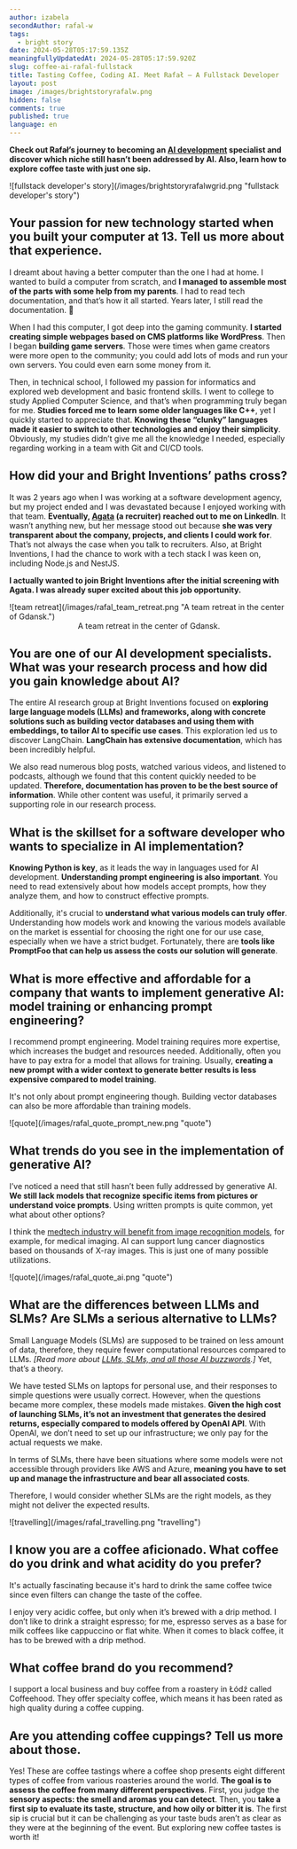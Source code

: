 ```yaml
---
author: izabela
secondAuthor: rafal-w
tags:
  - bright story
date: 2024-05-28T05:17:59.135Z
meaningfullyUpdatedAt: 2024-05-28T05:17:59.920Z
slug: coffee-ai-rafal-fullstack
title: Tasting Coffee, Coding AI. Meet Rafał – A Fullstack Developer
layout: post
image: /images/brightstoryrafalw.png
hidden: false
comments: true
published: true
language: en
---
```

**Check out Rafał’s journey to becoming an [AI development](/our-areas/ai-software-development/) specialist and discover which niche still hasn’t been addressed by AI. Also, learn how to explore coffee taste with just one sip.**

<div className="image">![fullstack developer's story](/images/brightstoryrafalwgrid.png "fullstack developer's story")</div>

## Your passion for new technology started when you built your computer at 13. Tell us more about that experience.

I dreamt about having a better computer than the one I had at home. I wanted to build a computer from scratch, and **I managed to assemble most of the parts with some help from my parents**. I had to read tech documentation, and that’s how it all started. Years later, I still read the documentation. 🙂

When I had this computer, I got deep into the gaming community. **I started creating simple webpages based on CMS platforms like WordPress**. Then I began **building game servers**. Those were times when game creators were more open to the community; you could add lots of mods and run your own servers. You could even earn some money from it.

Then, in technical school, I followed my passion for informatics and explored web development and basic frontend skills. I went to college to study Applied Computer Science, and that’s when programming truly began for me. **Studies forced me to learn some older languages like C++**, yet I quickly started to appreciate that. **Knowing these “clunky” languages made it easier to switch to other technologies and enjoy their simplicity**. Obviously, my studies didn’t give me all the knowledge I needed, especially regarding working in a team with Git and CI/CD tools.

## How did your and Bright Inventions’ paths cross?

It was 2 years ago when I was working at a software development agency, but my project ended and I was devastated because I enjoyed working with that team. **Eventually, [Agata](/about-us/agata-m/) (a recruiter) reached out to me on LinkedIn**. It wasn’t anything new, but her message stood out because **she was very transparent about the company, projects, and clients I could work for**. That’s not always the case when you talk to recruiters. Also, at Bright Inventions, I had the chance to work with a tech stack I was keen on, including Node.js and NestJS.

**I actually wanted to join Bright Inventions after the initial screening with Agata. I was already super excited about this job opportunity.**

<div className="image">![team retreat](/images/rafal_team_retreat.png "A team retreat in the center of Gdansk.")</div>

<center> A team retreat in the center of Gdansk. </center>

## You are one of our AI development specialists. What was your research process and how did you gain knowledge about AI?

The entire AI research group at Bright Inventions focused on **exploring large language models (LLMs) and frameworks, along with concrete solutions such as building vector databases and using them with embeddings, to tailor AI to specific use cases**. This exploration led us to discover LangChain. **LangChain has extensive documentation**, which has been incredibly helpful.

We also read numerous blog posts, watched various videos, and listened to podcasts, although we found that this content quickly needed to be updated. **Therefore, documentation has proven to be the best source of information**. While other content was useful, it primarily served a supporting role in our research process.

## What is the skillset for a software developer who wants to specialize in AI implementation?

**Knowing Python is key**, as it leads the way in languages used for AI development. **Understanding prompt engineering is also important**. You need to read extensively about how models accept prompts, how they analyze them, and how to construct effective prompts. 

Additionally, it's crucial to **understand what various models can truly offer**. Understanding how models work and knowing the various models available on the market is essential for choosing the right one for our use case, especially when we have a strict budget. Fortunately, there are **tools like PromptFoo that can help us assess the costs our solution will generate**.

## What is more effective and affordable for a company that wants to implement generative AI: model training or enhancing prompt engineering?

I recommend prompt engineering. Model training requires more expertise, which increases the budget and resources needed. Additionally, often you have to pay extra for a model that allows for training. Usually, **creating a new prompt with a wider context to generate better results is less expensive compared to model training**.

It's not only about prompt engineering though. Building vector databases can also be more affordable than training models.

<div className="image">![quote](/images/rafal_quote_prompt_new.png "quote")</div>

## What trends do you see in the implementation of generative AI?

I’ve noticed a need that still hasn’t been fully addressed by generative AI. **We still lack models that recognize specific items from pictures or understand voice prompts**. Using written prompts is quite common, yet what about other options?

I think the [medtech industry will benefit from image recognition models](/blog/top-trends-in-healthtech/#advanced-implementations-of-generative-ai-in-healthcare), for example, for medical imaging. AI can support lung cancer diagnostics based on thousands of X-ray images. This is just one of many possible utilizations.

<div className="image">![quote](/images/rafal_quote_ai.png "quote")</div>

## What are the differences between LLMs and SLMs? Are SLMs a serious alternative to LLMs?

Small Language Models (SLMs) are supposed to be trained on less amount of data, therefore, they require fewer computational resources compared to LLMs. *[Read more about [LLMs, SLMs, and all those AI buzzwords](/blog/ai-buzzwords-definitions/).]* Yet, that’s a theory.

We have tested SLMs on laptops for personal use, and their responses to simple questions were usually correct. However, when the questions became more complex, these models made mistakes. **Given the high cost of launching SLMs, it’s not an investment that generates the desired returns, especially compared to models offered by OpenAI API**. With OpenAI, we don’t need to set up our infrastructure; we only pay for the actual requests we make.

In terms of SLMs, there have been situations where some models were not accessible through providers like AWS and Azure, **meaning you have to set up and manage the infrastructure and bear all associated costs**.

Therefore, I would consider whether SLMs are the right models, as they might not deliver the expected results.

<div className="image">![travelling](/images/rafal_travelling.png "travelling")</div>

## I know you are a coffee aficionado. What coffee do you drink and what acidity do you prefer?

It's actually fascinating because it's hard to drink the same coffee twice since even filters can change the taste of the coffee.

I enjoy very acidic coffee, but only when it’s brewed with a drip method. I don’t like to drink a straight espresso; for me, espresso serves as a base for milk coffees like cappuccino or flat white. When it comes to black coffee, it has to be brewed with a drip method.

## What coffee brand do you recommend?

I support a local business and buy coffee from a roastery in Łódź called Coffeehood. They offer specialty coffee, which means it has been rated as high quality during a coffee cupping.

## Are you attending coffee cuppings? Tell us more about those.

Yes! These are coffee tastings where a coffee shop presents eight different types of coffee from various roasteries around the world. **The goal is to assess the coffee from many different perspectives**. First, you judge the **sensory aspects: the smell and aromas you can detect**. Then, you **take a first sip to evaluate its taste, structure, and how oily or bitter it is**. The first sip is crucial but it can be challenging as your taste buds aren’t as clear as they were at the beginning of the event. But exploring new coffee tastes is worth it!
